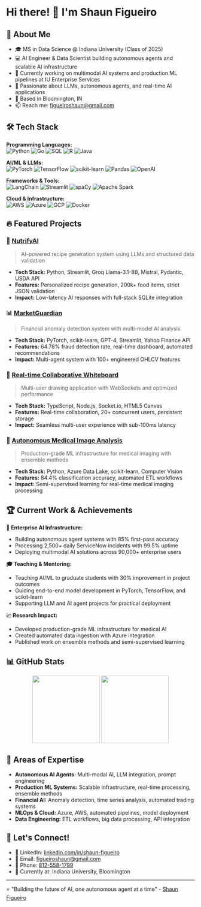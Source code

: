 <!--
**shaunn17/shaunn17** is a ✨ _special_ ✨ repository because its `README.md` (this file) appears on your GitHub profile.

Here are some ideas to get you started:

- 🔭 I’m currently working on ...
- 🌱 I’m currently learning ...
- 👯 I’m looking to collaborate on ...
- 🤔 I’m looking for help with ...
- 💬 Ask me about ...
- 📫 How to reach me: ...
- 😄 Pronouns: ...
- ⚡ Fun fact: ...
-->

# Hi there! 👋 I'm Shaun Figueiro

## 🚀 About Me
- 🎓 MS in Data Science @ Indiana University (Class of 2025)
- 💻 AI Engineer & Data Scientist building autonomous agents and scalable AI infrastructure
- 🤖 Currently working on multimodal AI systems and production ML pipelines at IU Enterprise Services
- 🔬 Passionate about LLMs, autonomous agents, and real-time AI applications
- 📍 Based in Bloomington, IN
- 📫 Reach me: [figueiroshaun@gmail.com](mailto:figueiroshaun@gmail.com)

## 🛠️ Tech Stack

**Programming Languages:**  
![Python](https://img.shields.io/badge/-Python-3776AB?style=flat-square&logo=python&logoColor=white)
![Go](https://img.shields.io/badge/-Go-00ADD8?style=flat-square&logo=go&logoColor=white)
![SQL](https://img.shields.io/badge/-SQL-336791?style=flat-square&logo=postgresql&logoColor=white)
![R](https://img.shields.io/badge/-R-276DC3?style=flat-square&logo=r&logoColor=white)
![Java](https://img.shields.io/badge/-Java-007396?style=flat-square&logo=java&logoColor=white)

**AI/ML & LLMs:**  
![PyTorch](https://img.shields.io/badge/-PyTorch-EE4C2C?style=flat-square&logo=pytorch&logoColor=white)
![TensorFlow](https://img.shields.io/badge/-TensorFlow-FF6F00?style=flat-square&logo=tensorflow&logoColor=white)
![scikit-learn](https://img.shields.io/badge/-scikit--learn-F7931E?style=flat-square&logo=scikitlearn&logoColor=white)
![Pandas](https://img.shields.io/badge/-Pandas-150458?style=flat-square&logo=pandas&logoColor=white)
![OpenAI](https://img.shields.io/badge/-OpenAI-412991?style=flat-square&logo=openai&logoColor=white)

**Frameworks & Tools:**  
![LangChain](https://img.shields.io/badge/-LangChain-121212?style=flat-square&logo=chainlink&logoColor=white)
![Streamlit](https://img.shields.io/badge/-Streamlit-FF4B4B?style=flat-square&logo=streamlit&logoColor=white)
![spaCy](https://img.shields.io/badge/-spaCy-09A3D5?style=flat-square&logo=spacy&logoColor=white)
![Apache Spark](https://img.shields.io/badge/-Spark-E25A1C?style=flat-square&logo=apachespark&logoColor=white)

**Cloud & Infrastructure:**  
![AWS](https://img.shields.io/badge/-AWS-232F3E?style=flat-square&logo=amazonaws&logoColor=white)
![Azure](https://img.shields.io/badge/-Azure-0078D4?style=flat-square&logo=microsoftazure&logoColor=white)
![GCP](https://img.shields.io/badge/-GCP-4285F4?style=flat-square&logo=googlecloud&logoColor=white)
![Docker](https://img.shields.io/badge/-Docker-2496ED?style=flat-square&logo=docker&logoColor=white)

## 🔥 Featured Projects

### 🤖 [NutrifyAI](https://github.com/shaunn17/NutrifyAI)
> AI-powered recipe generation system using LLMs and structured data validation
- **Tech Stack:** Python, Streamlit, Groq Llama-3.1-8B, Mistral, Pydantic, USDA API
- **Features:** Personalized recipe generation, 200k+ food items, strict JSON validation
- **Impact:** Low-latency AI responses with full-stack SQLite integration

### 📊 [MarketGuardian](https://github.com/shaunn17/market-guardian)
> Financial anomaly detection system with multi-model AI analysis
- **Tech Stack:** PyTorch, scikit-learn, GPT-4, Streamlit, Yahoo Finance API
- **Features:** 64.78% fraud detection rate, real-time dashboard, automated recommendations
- **Impact:** Multi-agent system with 100+ engineered OHLCV features

### 🎨 [Real-time Collaborative Whiteboard](https://github.com/shaunn17/collaborative-whiteboard)
> Multi-user drawing application with WebSockets and optimized performance
- **Tech Stack:** TypeScript, Node.js, Socket.io, HTML5 Canvas
- **Features:** Real-time collaboration, 20+ concurrent users, persistent storage
- **Impact:** Seamless multi-user experience with sub-100ms latency

### 🏥 [Autonomous Medical Image Analysis](https://github.com/shaunn17/medical-ai-analysis)
> Production-grade ML infrastructure for medical imaging with ensemble methods
- **Tech Stack:** Python, Azure Data Lake, scikit-learn, Computer Vision
- **Features:** 84.4% classification accuracy, automated ETL workflows
- **Impact:** Semi-supervised learning for real-time medical imaging processing

## 🏆 Current Work & Achievements

**🔧 Enterprise AI Infrastructure:**
- Building autonomous agent systems with 85% first-pass accuracy
- Processing 2,500+ daily ServiceNow incidents with 99.5% uptime
- Deploying multimodal AI solutions across 90,000+ enterprise users

**🎓 Teaching & Mentoring:**
- Teaching AI/ML to graduate students with 30% improvement in project outcomes
- Guiding end-to-end model development in PyTorch, TensorFlow, and scikit-learn
- Supporting LLM and AI agent projects for practical deployment

**📈 Research Impact:**
- Developed production-grade ML infrastructure for medical AI
- Created automated data ingestion with Azure integration
- Published work on ensemble methods and semi-supervised learning

## 📊 GitHub Stats

<div align="center">
  <img height="180em" src="https://github-readme-stats.vercel.app/api?username=shaunn17&show_icons=true&theme=tokyonight&include_all_commits=true&count_private=true"/>
  <img height="180em" src="https://github-readme-stats.vercel.app/api/top-langs/?username=shaunn17&layout=compact&langs_count=7&theme=tokyonight"/>
</div>

## 🎯 Areas of Expertise
- **Autonomous AI Agents:** Multi-modal AI, LLM integration, prompt engineering
- **Production ML Systems:** Scalable infrastructure, real-time processing, ensemble methods
- **Financial AI:** Anomaly detection, time series analysis, automated trading systems
- **MLOps & Cloud:** Azure, AWS, automated pipelines, model deployment
- **Data Engineering:** ETL workflows, big data processing, API integration

## 🤝 Let's Connect!
- 💼 LinkedIn: [linkedin.com/in/shaun-figueiro](https://linkedin.com/in/shaun-figueiro)
- 📧 Email: [figueiroshaun@gmail.com](mailto:figueiroshaun@gmail.com)
- 📱 Phone: [812-558-1799](tel:812-558-1799)
- 🏫 Currently at: Indiana University, Bloomington

---
⭐️ "Building the future of AI, one autonomous agent at a time" - [Shaun Figueiro](https://github.com/shaunn17)
